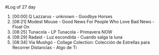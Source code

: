 #Log of 27 day

1. [00:00] Q Lazzarus - unknown - Goodbye Horses
1. [08:21] Modest Mouse - Good News For People Who Love Bad News - Float On
1. [08:25] Tunacola - LP Tunacola - Primavera NOW
1. [08:29] Radaid - Luz escondida - Cuando salga la luna
1. [08:34] Vía Mushgó - Collage Colection: Colección de Estrellas para Recorrer Distancias - Algo de Ti
